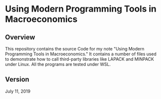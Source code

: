 Using Modern Programming Tools in Macroeconomics
========
Overview
----
This repository contains the source Code for my note "Using Modern Programming Tools in Macroeconomics." It contains a number of files used to demonstrate how to call third-party libraries like LAPACK and MINPACK under Linux. All the programs are tested under WSL.

Version
----
July 11, 2019

